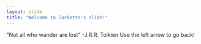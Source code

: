 ```yaml
---
layout: slide
title: "Welcome to larkette's slide!"
---
```

"Not all who wander are lost" -J.R.R. Tolkien
Use the left arrow to go back!
